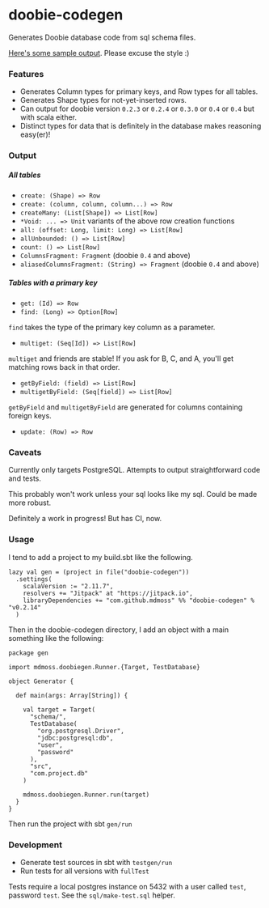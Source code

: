 # doobie-codegen

Generates Doobie database code from sql schema files.

[Here's some sample output](sample.scala). Please excuse the style :)

### Features

- Generates Column types for primary keys, and Row types for all tables.
- Generates Shape types for not-yet-inserted rows.
- Can output for doobie version `0.2.3` or `0.2.4` or `0.3.0` or `0.4` or `0.4` but with scala either.
- Distinct types for data that is definitely in the database makes reasoning easy(er)!

### Output

##### All tables

- `create: (Shape) => Row`
- `create: (column, column, column...) => Row`
- `createMany: (List[Shape]) => List[Row]`
- `*Void: ... => Unit` variants of the above row creation functions
- `all: (offset: Long, limit: Long) => List[Row]`
- `allUnbounded: () => List[Row]`
- `count: () => List[Row]`
- `ColumnsFragment: Fragment` (doobie `0.4` and above)
- `aliasedColumnsFragment: (String) => Fragment` (doobie `0.4` and above)

##### Tables with a primary key

- `get: (Id) => Row`
- `find: (Long) => Option[Row]`

`find` takes the type of the primary key column as a parameter.

- `multiget: (Seq[Id]) => List[Row]`

`multiget` and friends are stable! If you ask for B, C, and A, you'll get matching rows back in that order.

- `getByField: (field) => List[Row]`
- `multigetByField: (Seq[field]) => List[Row]`

`getByField` and `multigetByField` are generated for columns containing foreign keys.

- `update: (Row) => Row`

### Caveats

Currently only targets PostgreSQL. Attempts to output straightforward code and tests.

This probably won't work unless your sql looks like my sql. Could be made more robust.

Definitely a work in progress! But has CI, now.

### Usage

I tend to add a project to my build.sbt like the following.

```
lazy val gen = (project in file("doobie-codegen"))
  .settings(
    scalaVersion := "2.11.7",
    resolvers += "Jitpack" at "https://jitpack.io",
    libraryDependencies += "com.github.mdmoss" %% "doobie-codegen" % "v0.2.14"
  )
```

Then in the doobie-codegen directory, I add an object with a main something like the following:

```
package gen

import mdmoss.doobiegen.Runner.{Target, TestDatabase}

object Generator {

  def main(args: Array[String]) {

    val target = Target(
      "schema/",
      TestDatabase(
        "org.postgresql.Driver",
        "jdbc:postgresql:db",
        "user",
        "password"
      ),
      "src",
      "com.project.db"
    )

    mdmoss.doobiegen.Runner.run(target)
  }
}
```

Then run the project with sbt `gen/run`

### Development

- Generate test sources in sbt with `testgen/run`
- Run tests for all versions with `fullTest`

Tests require a local postgres instance on 5432 with a user called `test`, password `test`. See the `sql/make-test.sql` helper.
